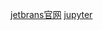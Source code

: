 [jetbrans官网](https://www.jetbrains.com/pycharm/learn/)
[jupyter](https://jupyter.org/documentation)
